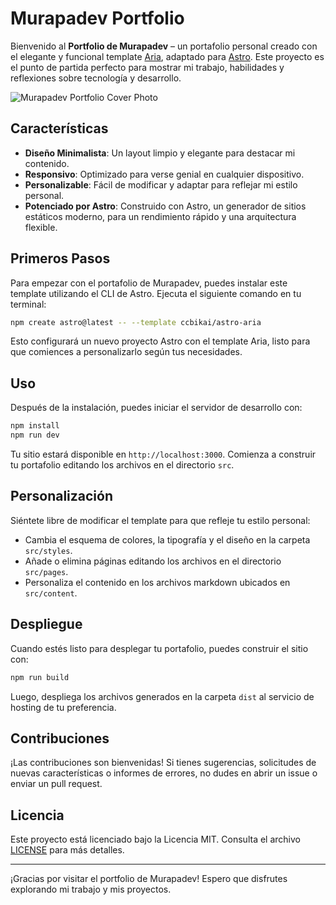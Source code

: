 # Murapadev Portfolio

Bienvenido al **Portfolio de Murapadev** – un portafolio personal creado con el elegante y funcional template [Aria](https://github.com/static-templates/aria), adaptado para [Astro](https://astro.build). Este proyecto es el punto de partida perfecto para mostrar mi trabajo, habilidades y reflexiones sobre tecnología y desarrollo.

![Murapadev Portfolio Cover Photo](https://github.com/ccbikai/astro-aria/blob/main/public/assets/images/cover.png?raw=true)

## Características

- **Diseño Minimalista**: Un layout limpio y elegante para destacar mi contenido.
- **Responsivo**: Optimizado para verse genial en cualquier dispositivo.
- **Personalizable**: Fácil de modificar y adaptar para reflejar mi estilo personal.
- **Potenciado por Astro**: Construido con Astro, un generador de sitios estáticos moderno, para un rendimiento rápido y una arquitectura flexible.

## Primeros Pasos

Para empezar con el portafolio de Murapadev, puedes instalar este template utilizando el CLI de Astro. Ejecuta el siguiente comando en tu terminal:

```bash
npm create astro@latest -- --template ccbikai/astro-aria
```

Esto configurará un nuevo proyecto Astro con el template Aria, listo para que comiences a personalizarlo según tus necesidades.

## Uso

Después de la instalación, puedes iniciar el servidor de desarrollo con:

```bash
npm install
npm run dev
```

Tu sitio estará disponible en `http://localhost:3000`. Comienza a construir tu portafolio editando los archivos en el directorio `src`.

## Personalización

Siéntete libre de modificar el template para que refleje tu estilo personal:

- Cambia el esquema de colores, la tipografía y el diseño en la carpeta `src/styles`.
- Añade o elimina páginas editando los archivos en el directorio `src/pages`.
- Personaliza el contenido en los archivos markdown ubicados en `src/content`.

## Despliegue

Cuando estés listo para desplegar tu portafolio, puedes construir el sitio con:

```bash
npm run build
```

Luego, despliega los archivos generados en la carpeta `dist` al servicio de hosting de tu preferencia.

## Contribuciones

¡Las contribuciones son bienvenidas! Si tienes sugerencias, solicitudes de nuevas características o informes de errores, no dudes en abrir un issue o enviar un pull request.

## Licencia

Este proyecto está licenciado bajo la Licencia MIT. Consulta el archivo [LICENSE](LICENSE) para más detalles.

---

¡Gracias por visitar el portfolio de Murapadev! Espero que disfrutes explorando mi trabajo y mis proyectos.
